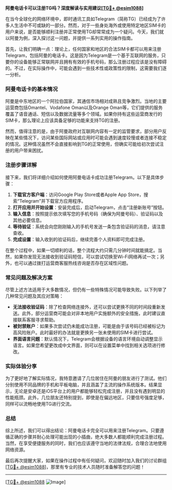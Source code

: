 **阿曼电话卡可以注册TG吗？深度解读与实用建议[[TG💪+ @esim1088](https://t.me/s/esim1088)]**

在当今全球化的网络环境中，即时通讯工具如Telegram（简称TG）已经成为了许多人生活中不可或缺的一部分。然而，对于一些身处海外或使用特定地区SIM卡的用户来说，是否能够顺利注册并正常使用TG却常常成为一个疑问。今天，我们就以阿曼为例，深入探讨这一问题，并提供一系列实用的操作指南。

首先，让我们明确一点：理论上，任何国家和地区的合法SIM卡都可以用来注册Telegram，包括阿曼的电话卡。这是因为Telegram是一个基于互联网的服务，只要你的设备能够正常联网并且拥有有效的手机号码，那么注册过程应该是没有障碍的。不过，在实际操作中，可能会遇到一些技术性或政策性的限制，这需要我们逐一分析。

### 阿曼电话卡的基本情况

阿曼是中东地区的一个阿拉伯国家，其通信市场相对成熟且竞争激烈。当地的主要运营商包括Omantel、Vodafone Oman以及Orange Oman等，它们提供的服务覆盖了语音通话、短信以及数据流量等多个领域。如果你持有这些运营商发行的SIM卡，那么理论上应该具备足够的功能来支持TG的注册。

然而，值得注意的是，由于阿曼政府对互联网内容有一定的监管要求，部分用户反映在某些情况下，访问某些国际网站或应用时可能会遇到速度较慢或者连接不稳定的情况。这种情况虽然不会直接影响到TG的正常使用，但确实可能给初次尝试注册的用户带来困扰。

### 注册步骤详解

接下来，我们将详细介绍如何使用阿曼电话卡成功注册Telegram。以下是具体步骤：

1. **下载官方客户端**：访问Google Play Store或者Apple App Store，搜索“Telegram”并下载官方应用程序。
2. **打开应用并开始设置**：安装完成后，启动Telegram，点击“注册新账号”按钮。
3. **输入信息**：按照提示依次填写您的手机号码（确保为阿曼号码）、验证码以及其他必要信息。
4. **等待验证**：系统会向您刚刚输入的手机号发送一条包含验证码的消息，请注意查收。
5. **完成设置**：输入收到的验证码后，继续完善个人资料即可完成注册。

在整个过程中，如果一切顺利的话，整个流程大约只需几分钟时间就能搞定。当然，如果你发现无法接收到验证码短信，可以尝试切换至Wi-Fi网络再试一次；另外，也可以通过拨打运营商客服热线咨询是否存在区域性问题。

### 常见问题及解决方案

尽管上述方法适用于大多数情况，但仍有一些特殊情况可能导致失败。以下列举了几种常见问题及其应对策略：

- **无法接收验证码**：除了检查网络连接外，还可以尝试更换不同的时间段重新发送。此外，部分运营商可能会对非本地用户实施额外的安全措施，此时建议直接联系客服寻求帮助。
- **被封禁账户**：如果多次尝试仍未能成功注册，可能是由于该号码已经被标记为高风险账户。此时最好的办法就是更换另一张未使用的SIM卡进行尝试。
- **界面语言问题**：默认情况下，Telegram会根据设备的语言环境自动调整显示语言。如果您希望更改成中文界面，则可以在设置菜单中找到相关选项进行修改。

### 实际体验分享

为了更好地了解实际情况，我特意邀请了几位居住在阿曼的朋友进行了测试。他们分别使用不同品牌的手机和平板电脑，并且涵盖了主流的操作系统版本。结果显示，无论是安卓还是iOS平台上的用户都能够轻松完成注册，并且没有遇到明显的性能瓶颈。此外，几位朋友还特别提到，即使是在偏远地区，只要信号强度足够，同样可以流畅地使用TG进行交流。

### 总结

综上所述，我们可以得出结论：阿曼电话卡完全可以用来注册Telegram。只要遵循正确的步骤并耐心处理可能出现的小插曲，绝大多数人都能顺利完成注册过程。当然，在享受便捷服务的同时，我们也应该遵守当地的法律法规，合理合法地使用网络资源。

最后再次提醒大家，如果在操作过程中有任何疑问，欢迎随时加入我们的讨论群组[[TG💪+ @esim1088](https://t.me/s/esim1088)]，那里有专业的技术人员随时准备解答您的问题！

---

[[TG💪+ @esim1088](https://t.me/s/esim1088) ![Image](https://i.postimg.cc/4NQfJmqS/Snipaste-2025-05-13-00-14-12.png)]